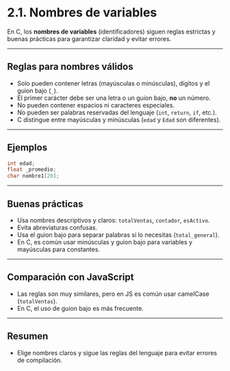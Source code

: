 # 2.1. Nombres de variables

En C, los **nombres de variables** (identificadores) siguen reglas estrictas y buenas prácticas para garantizar claridad y evitar errores.

---

## Reglas para nombres válidos

- Solo pueden contener letras (mayúsculas o minúsculas), dígitos y el guion bajo (`_`).
- El primer carácter debe ser una letra o un guion bajo, **no** un número.
- No pueden contener espacios ni caracteres especiales.
- No pueden ser palabras reservadas del lenguaje (`int`, `return`, `if`, etc.).
- C distingue entre mayúsculas y minúsculas (`edad` y `Edad` son diferentes).

---

## Ejemplos

```c
int edad;
float _promedio;
char nombre1[20];
```

---

## Buenas prácticas

- Usa nombres descriptivos y claros: `totalVentas`, `contador`, `esActivo`.
- Evita abreviaturas confusas.
- Usa el guion bajo para separar palabras si lo necesitas (`total_general`).
- En C, es común usar minúsculas y guion bajo para variables y mayúsculas para constantes.

---

## Comparación con JavaScript

- Las reglas son muy similares, pero en JS es común usar camelCase (`totalVentas`).
- En C, el uso de guion bajo es más frecuente.

---

## Resumen

- Elige nombres claros y sigue las reglas del lenguaje para evitar errores de compilación.
